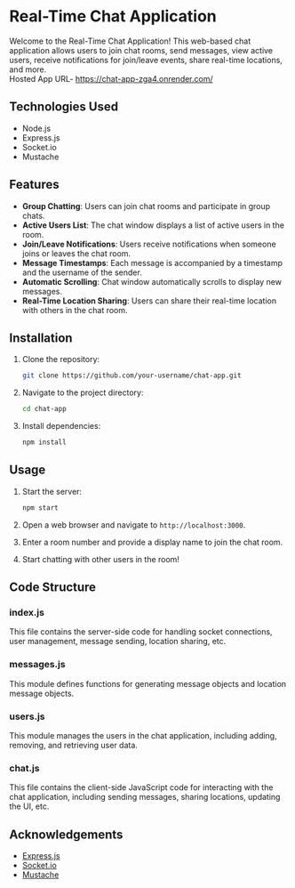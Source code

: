 # Real-Time Chat Application

Welcome to the Real-Time Chat Application! This web-based chat application allows users to join chat rooms, send messages, view active users, receive notifications for join/leave events, share real-time locations, and more.  
Hosted App URL- https://chat-app-zga4.onrender.com/

## Technologies Used

- Node.js
- Express.js
- Socket.io
- Mustache

## Features

- **Group Chatting**: Users can join chat rooms and participate in group chats.
- **Active Users List**: The chat window displays a list of active users in the room.
- **Join/Leave Notifications**: Users receive notifications when someone joins or leaves the chat room.
- **Message Timestamps**: Each message is accompanied by a timestamp and the username of the sender.
- **Automatic Scrolling**: Chat window automatically scrolls to display new messages.
- **Real-Time Location Sharing**: Users can share their real-time location with others in the chat room.

## Installation

1. Clone the repository:

    ```bash
    git clone https://github.com/your-username/chat-app.git
    ```

2. Navigate to the project directory:

    ```bash
    cd chat-app
    ```

3. Install dependencies:

    ```bash
    npm install
    ```

## Usage

1. Start the server:

    ```bash
    npm start
    ```

2. Open a web browser and navigate to `http://localhost:3000`.

3. Enter a room number and provide a display name to join the chat room.

4. Start chatting with other users in the room!


## Code Structure

### index.js

This file contains the server-side code for handling socket connections, user management, message sending, location sharing, etc.

### messages.js

This module defines functions for generating message objects and location message objects.

### users.js

This module manages the users in the chat application, including adding, removing, and retrieving user data.

### chat.js

This file contains the client-side JavaScript code for interacting with the chat application, including sending messages, sharing locations, updating the UI, etc.


## Acknowledgements

- [Express.js](https://expressjs.com/)
- [Socket.io](https://socket.io/)
- [Mustache](https://github.com/janl/mustache.js/)

